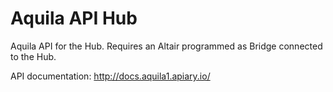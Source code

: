 # Aquila API Hub

Aquila API for the Hub. Requires an Altair programmed as Bridge connected to the Hub.

API documentation: http://docs.aquila1.apiary.io/